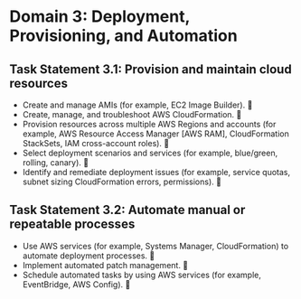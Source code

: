 # Domain 3: Deployment, Provisioning, and Automation

## Task Statement 3.1: Provision and maintain cloud resources

- Create and manage AMIs (for example, EC2 Image Builder). :large_orange_diamond:
- Create, manage, and troubleshoot AWS CloudFormation. :large_orange_diamond:
- Provision resources across multiple AWS Regions and accounts (for example, AWS Resource Access Manager [AWS RAM], CloudFormation StackSets, IAM cross-account roles). :large_orange_diamond:
- Select deployment scenarios and services (for example, blue/green, rolling, canary). :large_orange_diamond:
- Identify and remediate deployment issues (for example, service quotas, subnet sizing CloudFormation errors, permissions). :large_orange_diamond:

## Task Statement 3.2: Automate manual or repeatable processes

- Use AWS services (for example, Systems Manager, CloudFormation) to automate deployment processes. :large_orange_diamond:
- Implement automated patch management. :red_circle:
- Schedule automated tasks by using AWS services (for example, EventBridge, AWS Config). :red_circle:
